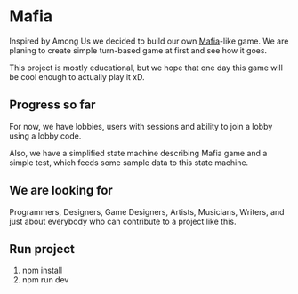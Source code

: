 # Mafia 

Inspired by Among Us we decided to build our own [Mafia](https://en.wikipedia.org/wiki/Mafia_(party_game))-like game.
We are planing to create simple turn-based game at first and see how it goes.

This project is mostly educational, but we hope that one day this game will be cool enough to actually play it xD.

## Progress so far

For now, we have lobbies, users with sessions and ability to join a lobby using a lobby code.

Also, we have a simplified state machine describing Mafia game and a simple test,
which feeds some sample data to this state machine.

## We are looking for

Programmers, Designers, Game Designers, Artists, Musicians, Writers, 
and just about everybody who can contribute to a project like this.

## Run project

1. npm install
2. npm run dev
